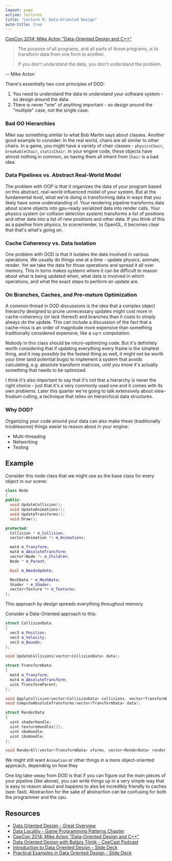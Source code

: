 ```yaml
---
layout: page
active: lectures
title: "Lecture 9: Data-Oriented Design"
auto-title: true
---
```




[CppCon 2014: Mike Acton "Data-Oriented Design and C++"](https://www.youtube.com/watch?v=rX0ItVEVjHc)

> The purpose of all programs, and all parts of those programs, is to transform data from one form to another.
>
> If you don't understand the data, you don't understand the problem.
>
-- Mike Acton

There's essentially two core principles of DOD:

1. You need to understand the data to understand your software system - so design around the data.
2. There is never "one" of anything important - so design around the "multiple" case, not the single case.

### Bad OO Hierarchies

Mike say something similar to what Bob Martin says about classes.
Another good example to consider:
In the real world, chairs are all similar to other chairs.
In a game, you might have a variety of chair classes -
`physicsChair`, `breakableChair`, `staticChair`.
In your engine code, these objects have almost nothing in common,
so having them all inherit from `Chair` is a bad idea.

### Data Pipelines vs. Abstract Real-World Model

The problem with OOP is that it organizes the data of your program based on this abstract, real-world influenced model of your system.
But at the fundamental level, what we're doing is transforming data in ways that you likely have some understanding of.
Your rendering pipeline transforms data about scene objects into gpu-ready serialized data into render calls.
Your physics system (or collision detection system) transforms a list of positions and other data into a list of new positions and other data.
If you think of this as a pipeline from physics, to scene/render, to OpenGL, it becomes clear that that's what's going on.

### Cache Coherency vs. Data Isolation

One problem with OOD is that it isolates the data involved in various operations.
We usually do things one at a time - update physics, animate, render.
Yet we take the data for those operations and spread it all over memory.
This in turns makes systems where it can be difficult to reason about what is being updated when,
what data is involved in which operations,
and what the exact steps to perform an update are.

### On Branches, Caches, and Pre-mature Optimization

A common thread in DOD discussions is the idea that a complex object hierarchy designed to prune unnecessary updates
might cost more in cache-coherency (or lack thereof) and branches than it costs to simply always do the update.
This can include a discussion of the fact that a cache-miss is an order of magnitude more expensive than something
traditionally considered expensive, like a `sqrt` computation.

Nobody in this class should be micro-optimizing code.
But it's definitely worth considering that if updating everything every frame is the simplest thing,
and it may *possibly* be the fastest thing as well,
it might not be worth your time (and potential bugs) to implement a system that avoids calculating, e.g. absolute transform matrices,
until you *know* it's actually something that needs to be optimized.

I think it's also important to say that it's not that a hierarchy is never the right choice -
just that it's a very commonly used one and it comes with its own problems.
Later this quarter we're going to talk extensively about view-frustum culling, a technique that relies on hierarchical data structures.

### Why DOD?

Organizing your code around your data can also make these (traditionally troublesome) things easier to reason about in your engine:

- Multi-threading
- Networking
- Testing



## Example

Consider this node class that we might use as the base class for every object in our scene:

```cpp
class Node
{
public:
  void UpdateCollision();
  void UpdateAnimations();
  void UpdateTransforms();
  void Draw();

protected:
  Collision * m_Collision;
  vector<Animation *> m_Animations;

  mat4 m_Transform;
  mat4 m_AbsoluteTransform;
  vector<Node *> m_Children;
  Node * m_Parent;

  bool m_NeedsUpdate;

  MeshData * m_MeshData;
  Shader * m_Shader;
  vector<Texture *> m_Textures;
};
```

This approach by design spreads everything throughout memory.

Consider a Data-Oriented approach to this:

```cpp
struct CollisionData
{
  vec3 m_Position;
  vec3 m_Velocity;
  vec3 m_Bounds;
};

void UpdateCollisions(vector<CollisionData> data);

struct TransformData
{
  mat4 m_Transform;
  mat4 m_AbsoluteTransform;
  uint TransformParent;
};

void ApplyCollision(vector<CollisionData> collisions, vector<TransformData> xforms)
void ComputeAbsoluteTransforms(vector<TransformData> data);

struct RenderData
{
  uint shaderHandle;
  uint textureHandles[2];
  uint vboHandle;
  uint iboHandle;
};

void RenderAll(vector<TransformData> xforms, vector<RenderData> render);
```

We might still want `Animation` or other things in a more object-oriented approach,
depending on how they

One big take-away from DOD is that if you can figure out the main pieces of your pipeline (like above),
you can write things up in a very simple way that is easy to reason about and happens to also be incredibly friendly to caches (see: fast).
Abstraction for the sake of abstraction can be confusing for both the programmer and the cpu.



## Resources

- [Data Oriented Design - Great Overview](http://gamesfromwithin.com/data-oriented-design)
- [Data Locality - Game Programming Patterns Chapter](http://gameprogrammingpatterns.com/data-locality.html)
- [CppCon 2014: Mike Acton "Data-Oriented Design and C++"](https://www.youtube.com/watch?v=rX0ItVEVjHc)
- [Data Oriented Design with Balázs Török - CppCast Podcast](https://cppcast.com/2018/01/balazs-torok/)
- [Introduction to Data Oriented Design - Slide Deck](http://www.dice.se/wp-content/uploads/2014/12/Introduction_to_Data-Oriented_Design.pdf)
- [Practical Examples in Data Oriented Design - Slide Deck](https://docs.google.com/presentation/d/17Bzle0w6jz-1ndabrvC5MXUIQ5jme0M8xBF71oz-0Js/present#slide=id.i0)
